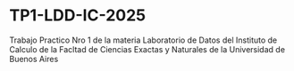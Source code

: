 # TP1-LDD-IC-2025
Trabajo Practico Nro 1 de la materia Laboratorio de Datos del Instituto de Calculo de la Facltad de Ciencias Exactas y Naturales de la Universidad de Buenos Aires
